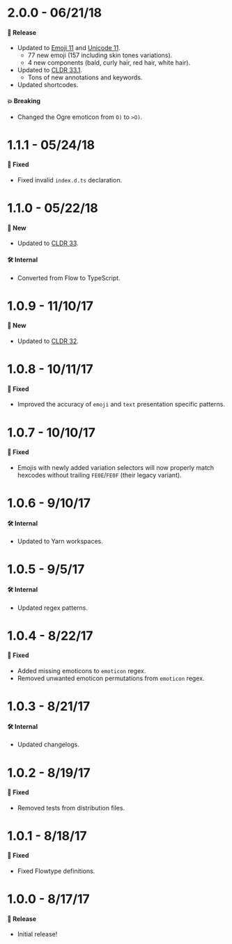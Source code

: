 # 2.0.0 - 06/21/18

#### 🎉 Release

- Updated to [Emoji 11](https://emojipedia.org/emoji-11.0/) and
  [Unicode 11](http://unicode.org/versions/Unicode11.0.0/).
  - 77 new emoji (157 including skin tones variations).
  - 4 new components (bald, curly hair, red hair, white hair).
- Updated to [CLDR 33.1](http://cldr.unicode.org/index/downloads/cldr-33-1).
  - Tons of new annotations and keywords.
- Updated shortcodes.

#### 💥 Breaking

- Changed the Ogre emoticon from `O)` to `>O)`.

# 1.1.1 - 05/24/18

#### 🐞 Fixed

- Fixed invalid `index.d.ts` declaration.

# 1.1.0 - 05/22/18

#### 🚀 New

- Updated to [CLDR 33](http://cldr.unicode.org/index/downloads/cldr-33).

#### 🛠 Internal

- Converted from Flow to TypeScript.

# 1.0.9 - 11/10/17

#### 🚀 New

- Updated to [CLDR 32](http://cldr.unicode.org/index/downloads/cldr-32).

# 1.0.8 - 10/11/17

#### 🐞 Fixed

- Improved the accuracy of `emoji` and `text` presentation specific patterns.

# 1.0.7 - 10/10/17

#### 🐞 Fixed

- Emojis with newly added variation selectors will now properly match hexcodes without trailing
  `FE0E`/`FE0F` (their legacy variant).

# 1.0.6 - 9/10/17

#### 🛠 Internal

- Updated to Yarn workspaces.

# 1.0.5 - 9/5/17

#### 🛠 Internal

- Updated regex patterns.

# 1.0.4 - 8/22/17

#### 🐞 Fixed

- Added missing emoticons to `emoticon` regex.
- Removed unwanted emoticon permutations from `emoticon` regex.

# 1.0.3 - 8/21/17

#### 🛠 Internal

- Updated changelogs.

# 1.0.2 - 8/19/17

#### 🐞 Fixed

- Removed tests from distribution files.

# 1.0.1 - 8/18/17

#### 🐞 Fixed

- Fixed Flowtype definitions.

# 1.0.0 - 8/17/17

#### 🎉 Release

- Initial release!
